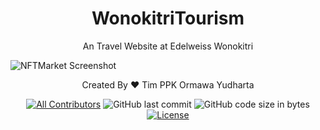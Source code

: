 <h1 align="center">WonokitriTourism</h1>
<p align="center">An Travel Website at Edelweiss Wonokitri</p>

![NFTMarket Screenshot](https://raw.githubusercontent.com/Isallkun/WonokitriTourism/master/WonokitriTourism.png)

<p align="center">Created By &hearts; Tim PPK Ormawa Yudharta</p>
<div align="center">

[![All Contributors](https://img.shields.io/github/contributors/isallkun/nftmarket)](https://github.com/isallkun/WonokitriTourism/graphs/contributors)
![GitHub last commit](https://img.shields.io/github/last-commit/isallkun/WonokitriTourism.svg)
![GitHub code size in bytes](https://img.shields.io/github/languages/code-size/isallkun/WonokitriTourism)
[![License](https://img.shields.io/github/license/isallkun/WonokitriTourism.svg)](LICENSE)

</div>
